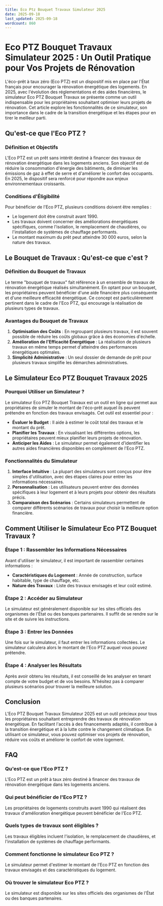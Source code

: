 ```yaml
---
title: Eco Ptz Bouquet Travaux Simulateur 2025
date: 2025-09-18
last_updated: 2025-09-18
wordcount: 860
---
```


# Eco PTZ Bouquet Travaux Simulateur 2025 : Un Outil Pratique pour Vos Projets de Rénovation

L'éco-prêt à taux zéro (Eco PTZ) est un dispositif mis en place par l'État français pour encourager la rénovation énergétique des logements. En 2025, avec l'évolution des réglementations et des aides financières, le simulateur Eco PTZ Bouquet Travaux se présente comme un outil indispensable pour les propriétaires souhaitant optimiser leurs projets de rénovation. Cet article explore les fonctionnalités de ce simulateur, son importance dans le cadre de la transition énergétique et les étapes pour en tirer le meilleur parti.

## Qu'est-ce que l'Eco PTZ ?

### Définition et Objectifs

L'Eco PTZ est un prêt sans intérêt destiné à financer des travaux de rénovation énergétique dans les logements anciens. Son objectif est de réduire la consommation d'énergie des bâtiments, de diminuer les émissions de gaz à effet de serre et d'améliorer le confort des occupants. En 2025, le dispositif sera renforcé pour répondre aux enjeux environnementaux croissants.

### Conditions d'Éligibilité

Pour bénéficier de l'Eco PTZ, plusieurs conditions doivent être remplies :

- Le logement doit être construit avant 1990.
- Les travaux doivent concerner des améliorations énergétiques spécifiques, comme l'isolation, le remplacement de chaudières, ou l'installation de systèmes de chauffage performants.
- Le montant maximum du prêt peut atteindre 30 000 euros, selon la nature des travaux.

## Le Bouquet de Travaux : Qu'est-ce que c'est ?

### Définition du Bouquet de Travaux

Le terme "bouquet de travaux" fait référence à un ensemble de travaux de rénovation énergétique réalisés simultanément. En optant pour un bouquet, les propriétaires peuvent bénéficier d'une aide financière plus conséquente et d'une meilleure efficacité énergétique. Ce concept est particulièrement pertinent dans le cadre de l'Eco PTZ, qui encourage la réalisation de plusieurs types de travaux.

### Avantages du Bouquet de Travaux

1. **Optimisation des Coûts** : En regroupant plusieurs travaux, il est souvent possible de réduire les coûts globaux grâce à des économies d'échelle.
2. **Amélioration de l'Efficacité Énergétique** : La réalisation de plusieurs travaux en même temps permet d'atteindre des performances énergétiques optimales.
3. **Simplicité Administrative** : Un seul dossier de demande de prêt pour plusieurs travaux simplifie les démarches administratives.

## Le Simulateur Eco PTZ Bouquet Travaux 2025

### Pourquoi Utiliser un Simulateur ?

Le simulateur Eco PTZ Bouquet Travaux est un outil en ligne qui permet aux propriétaires de simuler le montant de l'éco-prêt auquel ils peuvent prétendre en fonction des travaux envisagés. Cet outil est essentiel pour :

- **Évaluer le Budget** : Il aide à estimer le coût total des travaux et le montant du prêt.
- **Planifier les Travaux** : En visualisant les différentes options, les propriétaires peuvent mieux planifier leurs projets de rénovation.
- **Anticiper les Aides** : Le simulateur permet également d'identifier les autres aides financières disponibles en complément de l'Eco PTZ.

### Fonctionnalités du Simulateur

1. **Interface Intuitive** : La plupart des simulateurs sont conçus pour être simples d'utilisation, avec des étapes claires pour entrer les informations nécessaires.
2. **Personnalisation** : Les utilisateurs peuvent entrer des données spécifiques à leur logement et à leurs projets pour obtenir des résultats précis.
3. **Comparaison des Scénarios** : Certains simulateurs permettent de comparer différents scénarios de travaux pour choisir la meilleure option financière.

## Comment Utiliser le Simulateur Eco PTZ Bouquet Travaux ?

### Étape 1 : Rassembler les Informations Nécessaires

Avant d'utiliser le simulateur, il est important de rassembler certaines informations :

- **Caractéristiques du Logement** : Année de construction, surface habitable, type de chauffage, etc.
- **Nature des Travaux** : Liste des travaux envisagés et leur coût estimé.

### Étape 2 : Accéder au Simulateur

Le simulateur est généralement disponible sur les sites officiels des organismes de l'État ou des banques partenaires. Il suffit de se rendre sur le site et de suivre les instructions.

### Étape 3 : Entrer les Données

Une fois sur le simulateur, il faut entrer les informations collectées. Le simulateur calculera alors le montant de l'Eco PTZ auquel vous pouvez prétendre.

### Étape 4 : Analyser les Résultats

Après avoir obtenu les résultats, il est conseillé de les analyser en tenant compte de votre budget et de vos besoins. N'hésitez pas à comparer plusieurs scénarios pour trouver la meilleure solution.

## Conclusion

L'Eco PTZ Bouquet Travaux Simulateur 2025 est un outil précieux pour tous les propriétaires souhaitant entreprendre des travaux de rénovation énergétique. En facilitant l'accès à des financements adaptés, il contribue à la transition énergétique et à la lutte contre le changement climatique. En utilisant ce simulateur, vous pouvez optimiser vos projets de rénovation, réduire vos coûts et améliorer le confort de votre logement.

## FAQ

### Qu'est-ce que l'Eco PTZ ?

L'Eco PTZ est un prêt à taux zéro destiné à financer des travaux de rénovation énergétique dans les logements anciens.

### Qui peut bénéficier de l'Eco PTZ ?

Les propriétaires de logements construits avant 1990 qui réalisent des travaux d'amélioration énergétique peuvent bénéficier de l'Eco PTZ.

### Quels types de travaux sont éligibles ?

Les travaux éligibles incluent l'isolation, le remplacement de chaudières, et l'installation de systèmes de chauffage performants.

### Comment fonctionne le simulateur Eco PTZ ?

Le simulateur permet d'estimer le montant de l'Eco PTZ en fonction des travaux envisagés et des caractéristiques du logement.

### Où trouver le simulateur Eco PTZ ?

Le simulateur est disponible sur les sites officiels des organismes de l'État ou des banques partenaires.